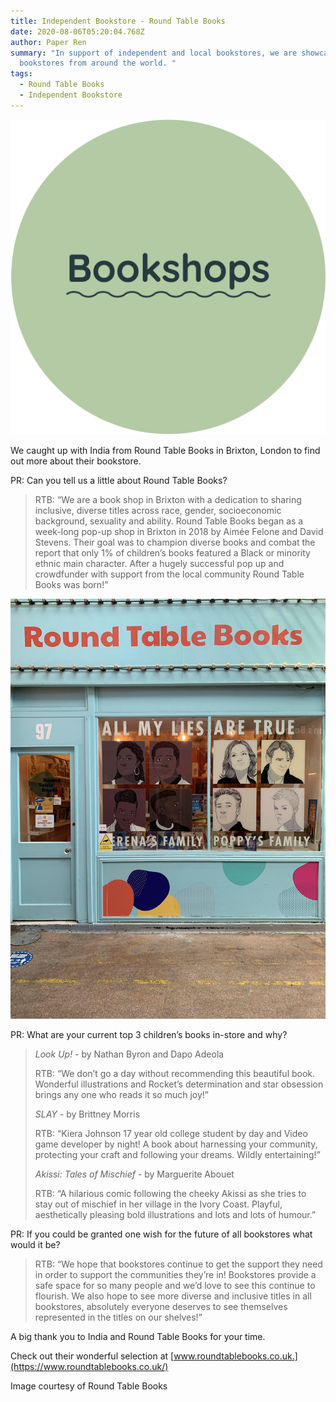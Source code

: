 ```yaml
---
title: Independent Bookstore - Round Table Books
date: 2020-08-06T05:20:04.768Z
author: Paper Ren
summary: "In support of independent and local bookstores, we are showcasing
  bookstores from around the world. "
tags:
  - Round Table Books
  - Independent Bookstore
---
```

![Paper Ren Graphic](/static/img/tags10.png "Paper Ren Graphic")

We caught up with India from Round Table Books in Brixton, London to find out more about their bookstore.

PR: Can you tell us a little about Round Table Books?

> RTB: “We are a book shop in Brixton with a dedication to sharing inclusive, diverse titles across race, gender, socioeconomic background, sexuality and ability. Round Table Books began as a week-long pop-up shop in Brixton in 2018 by Aimée Felone and David Stevens. Their goal was to champion diverse books and combat the report that only 1% of children’s books featured a Black or minority ethnic main character. After a hugely successful pop up and crowdfunder with support from the local community Round Table Books was born!”

![](/static/img/rtb2.jpg)

PR: What are your current top 3 children’s books in-store and why?

> *Look Up! -* by Nathan Byron and Dapo Adeola
>
> RTB: “We don’t go a day without recommending this beautiful book. Wonderful illustrations and Rocket’s determination and star obsession brings any one who reads it so much joy!”
>
> *SLAY* - by Brittney Morris
>
> RTB: “Kiera Johnson 17 year old college student by day and Video game developer by night! A book about harnessing your community, protecting your craft and following your dreams. Wildly entertaining!”
>
> *Akissi: Tales of Mischief* - by Marguerite Abouet
>
> RTB: “A hilarious comic following the cheeky Akissi as she tries to stay out of mischief in her village in the Ivory Coast. Playful, aesthetically pleasing bold illustrations and lots and lots of humour.”

PR: If you could be granted one wish for the future of all bookstores what would it be?

> RTB: “We hope that bookstores continue to get the support they need in order to support the communities they’re in! Bookstores provide a safe space for so many people and we’d love to see this continue to flourish. We also hope to see more diverse and inclusive titles in all bookstores, absolutely everyone deserves to see themselves represented in the titles on our shelves!”

A big thank you to India and Round Table Books for your time. 

Check out their wonderful selection at [www.roundtablebooks.co.uk.](https://www.roundtablebooks.co.uk/)

[](www.roundtablebooks.co.uk)Image courtesy of Round Table Books